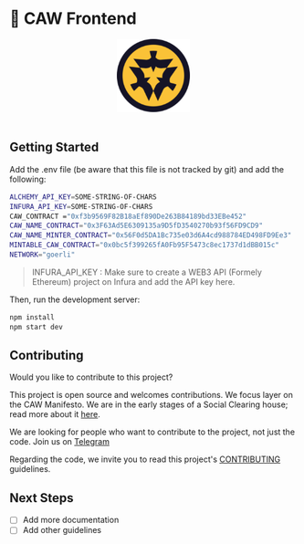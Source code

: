 # 🌙 CAW Frontend 
<p align="center">
  <a href="https://caw.is">
      <img src="public/assets/tokens/caw.png" height="128">
  </a>  
<br>
<br>
</p>

## Getting Started

Add the .env file (be aware that this file is not tracked by git) and add the following:

```bash
ALCHEMY_API_KEY=SOME-STRING-OF-CHARS
INFURA_API_KEY=SOME-STRING-OF-CHARS
CAW_CONTRACT ="0xf3b9569F82B18aEf890De263B84189bd33EBe452"
CAW_NAME_CONTRACT="0x3F63Ad5E6309135a9D5fD3540270b93f56FD9CD9"
CAW_NAME_MINTER_CONTRACT="0x56F0d5DA1Bc735e03d6A4cd988784ED498FD9Ee3"
MINTABLE_CAW_CONTRACT="0x0bc5f399265fA0Fb95F5473c8ec1737d1dBB015c"
NETWORK="goerli"

```

> INFURA_API_KEY : Make sure to create a WEB3 API (Formely Ethereum) project on Infura and add the API key here.

Then, run the development server:

```bash
npm install
npm start dev
```


## Contributing
Would you like to contribute to this project?

This project is open source and welcomes contributions. We focus layer on the CAW Manifesto. We are in the early stages of a Social Clearing house; read more about it [here](https://caw.is/).

We are looking for people who want to contribute to the project, not just the code. Join us on [Telegram](https://t.me/cawbuilders)


Regarding the code, we invite you to read this project's [CONTRIBUTING](docs/CONTRIBUTING.md) guidelines.

## Next Steps
- [ ] Add more documentation
- [ ] Add other guidelines